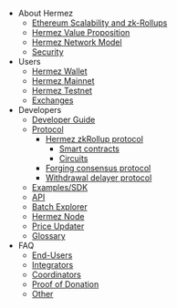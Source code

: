 - About Hermez
    - [Ethereum Scalability and zk-Rollups](about/scalability.md)
    - [Hermez Value Proposition](about/value-proposition.md)
    - [Hermez Network Model](about/model.md)
    - [Security](about/security.md)
- Users
    - [Hermez Wallet](users/hermez-wallet.md)
    - [Hermez Mainnet](users/mainnet.md)
    - [Hermez Testnet](users/testnet.md)
    - [Exchanges](users/exchanges.md)
- Developers
    - [Developer Guide](developers/dev-guide.md)
    - [Protocol](developers/protocol/README.md)
        - [Hermez zkRollup protocol](developers/protocol/hermez-protocol/protocol.md)
            - [Smart contracts](developers/protocol/hermez-protocol/contracts/contracts.md)
            - [Circuits](developers/protocol/hermez-protocol/circuits/circuits.md)
        - [Forging consensus protocol](developers/protocol/consensus/consensus.md)
        - [Withdrawal delayer protocol](developers/protocol/withdrawal-delayer/withdrawal-delayer.md)   
    - [Examples/SDK](developers/sdk.md)
    - [API](developers/api.md)
    - [Batch Explorer](developers/batch-explorer.md)
    - [Hermez Node](developers/coordinator.md)
    - [Price Updater](developers/price-updater.md)
    - [Glossary](developers/glossary.md)
- FAQ
    - [End-Users](faq/end-users.md)
    - [Integrators](faq/integrators.md)
    - [Coordinators](faq/coordinators.md)
    - [Proof of Donation](faq/pod.md)
    - [Other](faq/other.md)
